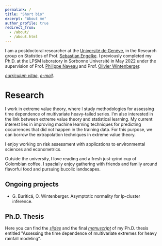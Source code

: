 ```yaml
---
permalink: /
title: "Short bio"
excerpt: "About me"
author_profile: true
redirect_from: 
  - /about/
  - /about.html
---
```



 I am a postdoctoral researcher at the [Université de Genève](https://www.unige.ch/gsem/fr/recherche/corps-professoral/chercheurs/gloria-buritica-borda/), in the Research group on Statistics of Prof. [Sebastian Engelke](http://www.sengelke.com). I previously completed my Ph.D. at the LPSM laboratory in Sorbonne Université in May 2022 under the supervision of Prof. [Philippe Naveau](https://www.lsce.ipsl.fr/Phocea/Pisp/visu.php?id=176&uid=naveau) and Prof. [Olivier Wintenberger](http://wintenberger.fr). 


[*curriculum vitae*](/files/CV_BURITICA.pdf), [*e-mail*](mailto:gloria.buriticaborda@unige.ch).


# Research

I work in extreme value theory, where I study methodologies for assessing time dependence of multivariate heavy-tailed series. I'm also interested in the link between extreme value theory and statistical learning. My current interest lies in improving machine learning techniques for predicting occurrences that did not happen in the training data. For this purpose, we can borrow the extrapolation techniques in extreme value theory.

I enjoy working on risk assessment with applications to environmental sciences and econometrics.

Outside the university, I love reading and a fresh just-grind cup of Colombian coffee. I spacially enjoy gathering with friends and family around flavorful food and pursuing bucolic landscapes. 

## Ongoing projects
- G. Buriticá, O. Wintenberger. Asymptotic normality for lp-cluster inference.

## Ph.D. Thesis 

Here you can find the [*slides*](/files/Oral_slides-10.pdf) and the final [*manuscript*](/files/these_archivage_3701601.pdf) of my Ph.D. thesis entitled "Assessing the time dependence of multivariate extremes for heavy rainfall modeling”.



  
